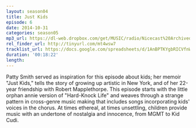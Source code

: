 ```yaml
---
layout: season04
title: Just Kids
episode: 6
date: 2014-10-31
categories: season05
mp3_url: https://dl-web.dropbox.com/get/MUSIC/radio/Nicecast%20Archived%20Audio%2020141017%202344.mp3?_subject_uid=7743283&w=AACo0WSkzcfnkb-yVXH7RiOMNkJg_kyWFMYtC7cSdT2gOA
rel_finder_url: http://tinyurl.com/mt4wsw7
tracklist_url: https://docs.google.com/spreadsheets/d/1AnBPTKYgbRICVfnWy8lh2XAfNTw8cQFm6TVHdbUXQa0/edit#gid=21
duration: '00:18:22'
length:
---
```


Patty Smith served as inspiration for this episode about kids; her memoir "Just Kids," tells the story of growing up artistic in New York, and of her 22-year friendship with Robert Mapplethorpe. This episode starts with the little orphan annie version of "Hard-Knock Life" and weaves through a strange pattern in cross-genre music making that includes songs incorporating kids' voices in the chorus. At times ethereal, at times unsettling, children provide music with an undertone of nostalgia and innocence, from MGMT to Kid Cudi.